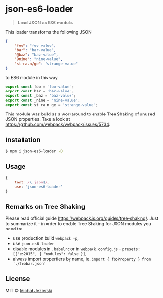 # json-es6-loader

> Load JSON as ES6 module. 

This loader transforms the following JSON

```json
{
    "foo": "foo-value",
    "bar": "bar-value",
    "@baz": "baz-value",
    "9nine": "nine-value",
    "st-ra.n/ge": "strange-value"
}
```

to ES6 module in this way

```js
export const foo = 'foo-value';
export const bar = 'bar-value';
export const _baz = 'baz-value';
export const _nine = 'nine-value';
export const st_ra_n_ge = 'strange-value';
```

This module was build as a workaround to enable Tree Shaking of unused JSON properties. Take a look at https://github.com/webpack/webpack/issues/5734.

## Installation

```sh
$ npm i json-es6-loader -D
```

## Usage

```js
{
    test: /\.json$/,
    use: 'json-es6-loader'
}
```

## Remarks on Tree Shaking

Please read official guide https://webpack.js.org/guides/tree-shaking/. Just to summarize it - in order to enable Tree Shaking for JSON modules you need to: 
* use production build `webpack -p`,
* use `json-es6-loader`
* disable modules in `.babelrc` or in `webpack.config.js` - `presets: [["es2015", { "modules": false }]`,
* always import propertiers by name, ie. `import { fooProperty } from './foobar.json'`

## License

MIT &copy; [Michał Jezierski](https://pl.linkedin.com/in/jezierskimichal)
